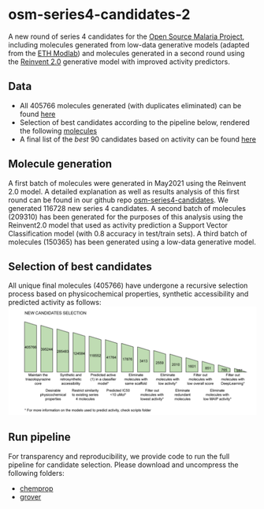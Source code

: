 # osm-series4-candidates-2
A new round of series 4 candidates for the [Open Source Malaria Project](https://github.com/opensourcemalaria), including molecules generated from low-data generative models (adapted from the [ETH Modlab](https://github.com/ETHmodlab/virtual_libraries)) and molecules generated in a second round using the [Reinvent 2.0](https://github.com/MolecularAI/Reinvent) generative model with improved activity predictors.

## Data
- All 405766 molecules generated (with duplicates eliminated) can be found [here](https://github.com/osm-series4-candidates-2/scripts/results/data_0.csv)
- Selection of best candidates according to the pipeline below, rendered the following [molecules](https://github.com/osm-series4-candidates-2/scripts/results/data_13.csv)
- A final list of the *best* 90 candidates based on activity can be found  [here](https://github.com/osm-series4-candidates-2/scripts/results/processed.csv)

## Molecule generation
A first batch of molecules were generated in May2021 using the Reinvent 2.0 model. A detailed explanation as well as results analysis of this first round can be found in our github repo [osm-series4-candidates](https://github.com/ersilia-os/osm-series4-candidates). We generated 116728 new series 4 candidates.
A second batch of molecules (209310) has been generated for the purposes of this analysis using the Reinvent2.0 model that used as activity prediction a Support Vector Classification model (with 0.8 accuracy in test/train sets).
A third batch of molecules (150365) has been generated using a low-data generative model.

## Selection of best candidates
All unique final molecules (405766) have undergone a recursive selection process based on physicochemical properties, synthetic accessibility and predicted activity as follows:
![](images/selection01.png)


## Run pipeline

For transparency and reproducibility, we provide code to run the full pipeline for candidate selection. Please download and uncompress the following folders:

* [chemprop](https://drive.google.com/file/d/1WDN3NRTC4T98f-6St9YT8wDXO8foZOg5/view?usp=sharing)
* [grover](https://drive.google.com/file/d/11_zSh1635KcP6GGgiVTozmE96A1N-z-U/view?usp=sharing)
